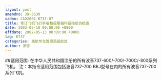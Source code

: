 ```yaml
---
layout: post
amendno: 39-3630
cadno: CAD2002-B737-07
title: 修订飞机飞行手册和极限循环振动后的检查
date: 2002-05-10 00:00:00 +0800
effdate: 2002-05-13 00:00:00 +0800
tag: B737
categories: 民航华北管理局适航处
author: 张雷
---
```


##适用范围:
在中华人民共和国注册的所有波音737-600/-700/-700C/-800系列飞机。
注：本指令适用范围包括波音737-700 BBJ型号在内的所有波音737-700系列飞机。

